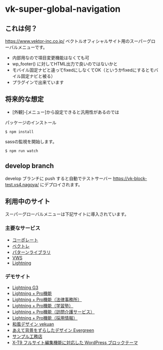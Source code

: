 # vk-super-global-navigation

## これは何？

https://www.vektor-inc.co.jp/
ベクトルオフィシャルサイト用のスーパーグローバルメニューです。

* 内部用なので項目変更機能はなくても可
* wp_footer() に対してHTML出力で良いのではないかと
* モバイル固定ナビと違ってfixedにしなくてOK（というかfixedにするとモバイル固定ナビと被る）
* プラグインで出来ています

## 将来的な想定

* [外観]-[メニュー]から設定できると汎用性があるのでは

パッケージのインストール
```
$ npm install
```

sassの監視を開始します。
```
$ npm run watch
``` 

## develop branch
develop ブランチに push すると自動でテストサーバー https://vk-block-test.vs4.nagoya/ にデプロイされます。

## 利用中のサイト
スーパーグローバルメニューは下記サイトに導入されています。

### 主要なサービス
* [コーポレート](https://www.vektor-inc.co.jp/)
* [ベクトレ](https://training.vektor-inc.co.jp/)
* [パターンライブラリ](https://patterns.vektor-inc.co.jp/)
* [VWS](https://vws.vektor-inc.co.jp/)
* [Lightning](https://lightning.vektor-inc.co.jp/)

### デモサイト
* [Lightning G3](https://demo.dev3.biz/lightning-g3/)
* [Lightning + Pro機能](https://demo.dev3.biz/lightning-g3-pro/)
* [Lightning + Pro機能（法律事務所）](https://demo.dev3.biz/law/)
* [Lightning + Pro機能（学習塾）](https://demo.dev3.biz/cramschool/)
* [Lightning + Pro機能（訪問介護サービス）](https://demo.dev3.biz/cramschool/)
* [Lightning + Pro機能（採用情報）](https://demo.dev3.biz/recruit/)
* [和風デザイン vekuan](https://demo.dev3.biz/vekuan/)
* [あえて背景をずらしたデザイン Evergreen](https://demo.dev3.biz/evergreen/)
* [サンプル工務店](https://demo.dev3.biz/architect/)
* [X-T9 フルサイト編集機能に対応した WordPress ブロックテーマ](https://x-t9.vektor-inc.co.jp/)